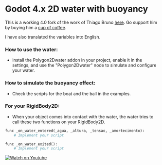 # Godot 4.x 2D water with buoyancy
This is a working 4.0 fork of the work of Thiago Bruno [here](https://github.com/thrbr84/godot_buoyancyWaterObject). Go support him by buying him a [cup of coffee](https://www.buymeacoffee.com/thiagobruno).

I have also translated the variables into English.

### How to use the water:
- Install the Polygon2Dwater addon in your project, enable it in the settings, and use the "Polygon2Dwater" node to simulate and configure your water.

### How to simulate the buoyancy effect:
- Check the scripts for the boat and the ball in the examples.

### For your RigidBody2D:
- When your object comes into contact with the water, the water tries to call these two functions on your RigidBody2D.

```python
func _on_water_entered(_agua, _altura, _tensao, _amortecimento):
    # Implement your script
```

```python
func _on_water_exited():
    # Implement your script
```


[![Watch on Youtube](https://img.youtube.com/vi/2SPWcQss4Ls/0.jpg)](https://www.youtube.com/watch?v=2SPWcQss4Ls)
